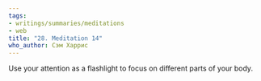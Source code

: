 ```yaml
---
tags:
- writings/summaries/meditations
- web
title: "28. Meditation 14"
who_author: Сэм Харрис
---
```


Use your attention as a flashlight to focus on different parts of your body.